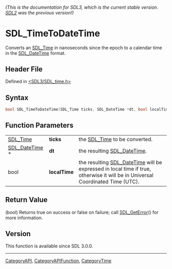 ###### (This is the documentation for SDL3, which is the current stable version. [SDL2](https://wiki.libsdl.org/SDL2/) was the previous version!)
# SDL_TimeToDateTime

Converts an [SDL_Time](SDL_Time) in nanoseconds since the epoch to a calendar time in the [SDL_DateTime](SDL_DateTime) format.

## Header File

Defined in [<SDL3/SDL_time.h>](https://github.com/libsdl-org/SDL/blob/main/include/SDL3/SDL_time.h)

## Syntax

```c
bool SDL_TimeToDateTime(SDL_Time ticks, SDL_DateTime *dt, bool localTime);
```

## Function Parameters

|                                |               |                                                                                                                                               |
| ------------------------------ | ------------- | --------------------------------------------------------------------------------------------------------------------------------------------- |
| [SDL_Time](SDL_Time)           | **ticks**     | the [SDL_Time](SDL_Time) to be converted.                                                                                                     |
| [SDL_DateTime](SDL_DateTime) * | **dt**        | the resulting [SDL_DateTime](SDL_DateTime).                                                                                                   |
| bool                           | **localTime** | the resulting [SDL_DateTime](SDL_DateTime) will be expressed in local time if true, otherwise it will be in Universal Coordinated Time (UTC). |

## Return Value

(bool) Returns true on success or false on failure; call
[SDL_GetError](SDL_GetError)() for more information.

## Version

This function is available since SDL 3.0.0.

----
[CategoryAPI](CategoryAPI), [CategoryAPIFunction](CategoryAPIFunction), [CategoryTime](CategoryTime)

